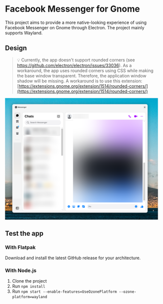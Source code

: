 # Facebook Messenger for Gnome


This project aims to provide a more native-looking experience of using Facebook Messenger on Gnome through Electron. The project mainly supports Wayland.

## Design

> 💡 Currently, the app doesn't support rounded corners (see https://github.com/electron/electron/issues/33036).
> As a workaround, the app uses rounded corners using CSS while making the base window transparent. Therefore, the application window shadow will be missing.
> A workaround is to use this extension: [https://extensions.gnome.org/extension/1514/rounded-corners/](https://extensions.gnome.org/extension/1514/rounded-corners/)

![Messenger in Light Mode](assets/light-mode-example.png "Messenger in Light Mode")

## Test the app

### With Flatpak
Download and install the latest GitHub release for your architecture.

### With Node.js
 1. Clone the project
 2. Run `npm install`
 3. Run `npm start --enable-features=UseOzonePlatform --ozone-platform=wayland`
